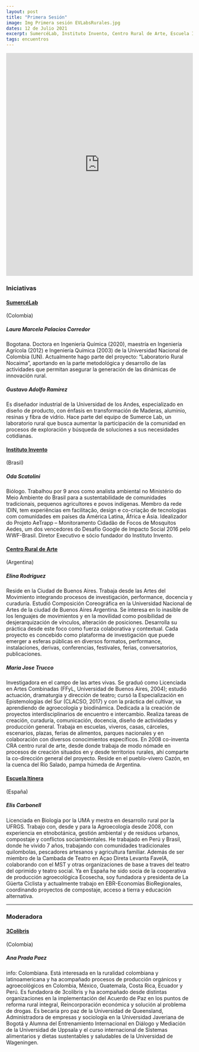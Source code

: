 ```yaml
---
layout: post
title: "Primera Sesión"
image: Img Primera sesión EVLabsRurales.jpg
dates: 12 de Julio 2021
excerpt: SumercéLab, Instituto Invento, Centro Rural de Arte, Escuela Itinera
tags: encuentros
---
```


<iframe src="https://archive.org/embed/encuentro-virtual-de-labs-rurales-en-iberoamerica-1" width="100%" height="600" frameborder="0" webkitallowfullscreen="true" mozallowfullscreen="true" allowfullscreen></iframe>


### Iniciativas

#### [SumercéLab](https://labruralunal.wixsite.com/labruralnocaima)

(Colombia)

##### Laura Marcela Palacios Corredor

Bogotana. Doctora en Ingeniería Química (2020), maestría en Ingeniería Agrícola (2012) e Ingeniería Química (2003) de la Universidad Nacional de Colombia (UN). Actualmente hago parte del proyecto: “Laboratorio Rural Nocaima”, aportando en la parte metodológica y desarrollo de las actividades que permitan asegurar la generación de las dinámicas de innovación rural.

##### Gustavo Adolfo Ramírez

Es diseñador industrial de la Universidad de los Andes, especializado en diseño de producto, con énfasis en transformación de Maderas, aluminio, resinas y fibra de vidrio. Hace parte del equipo de Sumerce Lab, un laboratorio rural que busca aumentar la participación de la comunidad en procesos de exploración y búsqueda de soluciones a sus necesidades cotidianas.

#### [Instituto Invento](https://invento.org.br/)

(Brasil)

##### Oda Scatolini

Biólogo. Trabalhou por 9 anos como analista ambiental no Ministério do Meio Ambiente do Brasil para a sustentabilidade de comunidades tradicionais, pequenos agricultores e povos indígenas. Membro da rede IDIN, tem experiências em facilitação, design e co-criação de tecnologias com comunidades em países da América Latina, África e Ásia. Idealizador do Projeto AeTrapp – Monitoramento Cidadão de Focos de Mosquitos Aedes, um dos vencedores do Desafio Google de Impacto Social 2016 pelo WWF-Brasil. Diretor Executivo e sócio fundador do Instituto Invento.

#### [Centro Rural de Arte](http://www.centroruraldearte.org.ar/)

(Argentina)

##### Elina Rodriguez

Reside en la Ciudad de Buenos Aires. Trabaja desde las Artes del Movimiento integrando procesos de investigación, performance, docencia y curaduría. Estudió Composición Coreográfica en la Universidad Nacional de Artes de la ciudad de Buenos Aires Argentina. Se interesa en lo inasible de los lenguajes de movimientos y en la movilidad como posibilidad de desjerarquización de vínculos, alteración de posiciones. Desarrolla su práctica desde este foco como fuerza colaborativa y contextual. Cada proyecto es concebido como plataforma de investigación que puede emerger a esferas públicas en diversos formatos, performance, instalaciones, derivas, conferencias, festivales, ferias, conversatorios, publicaciones.

##### Maria Jose Trucco

Investigadora en el campo de las artes vivas. Se graduó como Licenciada en Artes Combinadas (FFyL, Universidad de Buenos Aires, 2004); estudió actuación, dramaturgia y dirección de teatro; cursó la Especialización en Epistemologías del Sur (CLACSO, 2017) y con la práctica del cultivar, va aprendiendo de agroecología y biodinámica. Dedicada a la creación de proyectos interdisciplinarios de encuentro e intercambio. Realiza tareas de creación, curaduría, comunicación, docencia, diseño de actividades y producción general. Trabaja en escuelas, viveros, casas, cárceles, escenarios, plazas, ferias de alimentos, parques nacionales y en colaboración con diversos conocimientos específicos. En 2008 co-inventa CRA centro rural de arte, desde donde trabaja de modo nómade en procesos de creación situados en y desde territorios rurales, ahí comparte la co-dirección general del proyecto. Reside en el pueblo-vivero Cazón, en la cuenca del Río Salado, pampa húmeda de Argentina.

#### [Escuela Itinera](https://www.tierrasagroecologicas.es/itinera/)

(España)

##### Elis Carbonell

Licenciada en Biologia por la UMA y mestra en desarrollo rural por la UFRGS. Trabajo con, desde y para la Agroecología desde 2008, con experiencia en etnobotánica, gestión ambiental y de residuos urbanos, compostaje y conflictos sociambientales. He trabajado en Perú y Brasil, donde he vivido 7 años, trabajando con comunidades tradicionales quilombolas, pescadores artesanos y agricultura familiar. Además de ser miembro de la Cambada de Teatro en Açao Direta Levanta FavelA, colaborando con el MST y otras organizaciones de base a traves del teatro del oprimido y teatro social. Ya en España he sido socia de la cooperativa de producción agroecológica Ecosecha, soy fundadora y presidenta de La Güerta Ciclista y actualmente trabajo en EBR-Economías BioRegionales, coordinando proyectos de compostaje, acceso a tierra y educación alternativa.

<hr>

### Moderadora

#### [3Colibris](https://3colibris.com/)

(Colombia)

##### Ana Prada Paez

info: Colombiana. Está interesada en la ruralidad colombiana y latinoamericana y ha acompañado procesos de producción orgánicos y agroecológicos en Colombia, México, Guatemala, Costa Rica, Ecuador y Perú. Es fundadora de 3colibris y ha acompañado desde distintas organizaciones en la implementación del Acuerdo de Paz en los puntos de reforma rural integral, Reincorporación económica y solución al problema de drogas. Es becaria pro paz de la Universidad de Queensland, Administradora de empresas y sociología en la Universidad Javeriana de Bogotá y Alumna del Entrenamiento Internacional en Diálogo y Mediación de la Universidad de Uppsala y el curso internacional de Sistemas alimentarios y dietas sustentables y saludables de la Universidad de Wageningen.
